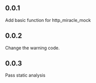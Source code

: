 ## 0.0.1

Add basic function for http_miracle_mock

## 0.0.2

Change the warning code.

## 0.0.3

Pass static analysis